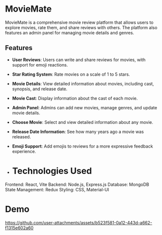 # MovieMate

MovieMate is a comprehensive movie review platform that allows users to explore movies, rate them, and share reviews with others. The platform also features an admin panel for managing movie details and genres.

## Features

- **User Reviews**: Users can write and share reviews for movies, with support for emoji reactions.
- **Star Rating System**: Rate movies on a scale of 1 to 5 stars.
- **Movie Details**: View detailed information about movies, including cast, synopsis, and release date.
- **Movie Cast**: Display information about the cast of each movie.
- **Admin Panel**: Admins can add new movies, manage genres, and update movie details.
- **Choose Movie**: Select and view detailed information about any movie.
- **Release Date Information**: See how many years ago a movie was released.
- **Emoji Support**: Add emojis to reviews for a more expressive feedback experience.

- # Technologies Used
Frontend: React, Vite
Backend: Node.js, Express.js
Database: MongoDB
State Management: Redux
Styling: CSS, Material-UI


# Demo


https://github.com/user-attachments/assets/b523f581-0a12-443d-a662-f1315e602a60


